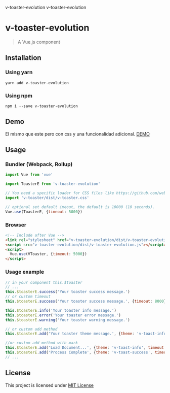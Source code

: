 v-toaster-evolution v-toaster-evolution

v-toaster-evolution
=========

> A Vue.js component

Installation
------------

### Using yarn

`yarn add v-toaster-evolution`

### Using npm

`npm i --save v-toaster-evolution`

Demo
----
El mismo que este pero con css y una funcionalidad adicional.
[DEMO](http://paliari.github.io/v-toaster-evolution)

Usage
-----

### Bundler (Webpack, Rollup)

```js
import Vue from 'vue'

import ToasterE from 'v-toaster-evolution'

// You need a specific loader for CSS files like https://github.com/webpack/css-loader
import 'v-toaster/dist/v-toaster.css'

// optional set default imeout, the default is 10000 (10 seconds).
Vue.use(ToasterE, {timeout: 5000})
```

### Browser

```html
<!-- Include after Vue -->
<link rel="stylesheet" href="v-toaster-evolution/dist/v-toaster-evolution.css"></link>
<script src="v-toaster-evolution/dist/v-toaster-evolution.js"></script>
<script>
  Vue.use(VToaster, {timeout: 5000})
</script>
```

### Usage example

```js
// in your component this.$toaster
// ...
this.$toasterE.success('Your toaster success message.')
// or custom timeout
this.$toasterE.success('Your toaster success message.', {timeout: 8000})

this.$toasterE.info('Your toaster info message.')
this.$toasterE.error('Your toaster error message.')
this.$toasterE.warning('Your toaster warning message.')

// or custom add method
this.$toasterE.add('Your toaster theme message.', {theme: 'v-toast-info', timeout: 10000})

//or custom add method with mark
this.$toasterE.add('Load Document...', {theme: 'v-toast-info', timeout: 10000, mark:3})
this.$toasterE.add('Process Complete', {theme: 'v-toast-success', timeout: 1000, mark:3})
// ...
```

License
-------

This project is licensed under [MIT License](http://en.wikipedia.org/wiki/MIT_License)
